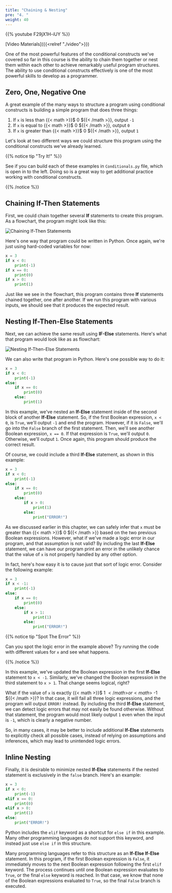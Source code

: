 ```yaml
---
title: "Chaining & Nesting"
pre: "4. "
weight: 40
---
```


{{% youtube F29jX1H-iUY %}}

[Video Materials]({{<relref "./video">}})

One of the most powerful features of the conditional constructs we've covered so far in this course is the ability to chain them together or nest them within each other to achieve remarkably useful program structures. The ability to use conditional constructs effectively is one of the most powerful skills to develop as a programmer. 

## Zero, One, Negative One

A great example of the many ways to structure a program using conditional constructs is building a simple program that does three things: 

1. If `x` is less than {{< math >}}$ 0 ${{< /math >}}, output `-1`
1. If `x` is equal to {{< math >}}$ 0 ${{< /math >}}, output `0`
1. If `x` is greater than {{< math >}}$ 0 ${{< /math >}}, output `1`

Let's look at two different ways we could structure this program using the conditional constructs we've already learned.

{{% notice tip "Try It!" %}}

See if you can build each of these examples in `Conditionals.py` file, which is open in to the left. Doing so is a great way to get additional practice working with conditional constructs. 

{{% /notice %}}

## Chaining If-Then Statements

First, we could chain together several **If** statements to create this program. As a flowchart, the program might look like this:

![Chaining If-Then Statements](/images/04-cond/4.7.x.3.chaining.png)

Here's one way that program could be written in Python. Once again, we're just using hard-coded variables for now:

```python
x = 3
if x < 0:
    print(-1)
if x == 0:
    print(0)
if x > 0:
    print(1)
```

Just like we see in the flowchart, this program contains three **If** statements chained together, one after another. If we run this program with various inputs, we should see that it produces the expected result.

## Nesting If-Then-Else Statements

Next, we can achieve the same result using **IF-Else** statements. Here's what that program would look like as as flowchart:

![Nesting If-Then-Else Statements](/images/04-cond/4.7.x.3.nesting.png)

We can also write that program in Python. Here's one possible way to do it:

```python
x = 3
if x < 0:
    print(-1)
else:
    if x == 0:
        print(0)
    else:
        print(1)
```

In this example, we've nested an **If-Else** statement inside of the second block of another **If-Else** statement. So, if the first Boolean expression, `x < 0`, is `True`, we'll output `-1` and end the program. However, if it is `False`, we'll go into the `False` branch of the first statement. Then, we'll see another Boolean expression, `x == 0`. If that expression is `True`, we'll output `0`. Otherwise, we'll output `1`. Once again, this program should produce the correct result.

Of course, we could include a third **If-Else** statement, as shown in this example:

```python
x = 3
if x < 0:
    print(-1)
else:
    if x == 0:
        print(0)
    else:
        if x > 0:
            print(1)
        else:
            print("ERROR!")
```

As we discussed earlier in this chapter, we can safely infer that `x` must be greater than {{< math >}}$ 0 ${{< /math >}} based on the two previous Boolean expressions. However, what if we've made a logic error in our program, and that assumption is not valid? By including the last **If-Else** statement, we can have our program print an error in the unlikely chance that the value of `x` is not properly handled by any other option. 

In fact, here's how easy it is to cause just that sort of logic error. Consider the following example:

```python
x = 3
if x < -1:
    print(-1)
else:
    if x == 0:
        print(0)
    else:
        if x > 1:
            print(1)
        else:
            print("ERROR!")
```

{{% notice tip "Spot The Error" %}}

Can you spot the logic error in the example above? Try running the code with different values for `x` and see what happens. 

{{% /notice %}}

In this example, we've updated the Boolean expression in the first **If-Else** statement to `x < -1`. Similarly, we've changed the Boolean expression in the third statement to `x > 1`. That change seems logical, right?

What if the value of `x` is exactly {{< math >}}$ 1 ${{< /math >}} or {{< math >}}$ -1 ${{< /math >}}? In that case, it will fail all three logic expressions, and the program will output `ERROR!` instead. By including the third **If-Else** statement, we can detect logic errors that may not easily be found otherwise. Without that statement, the program would most likely output `1` even when the input is `-1`, which is clearly a negative number. 

So, in many cases, it may be better to include additional **If-Else** statements to explicitly check all possible cases, instead of relying on assumptions and inferences, which may lead to unintended logic errors. 

## Inline Nesting

Finally, it is desirable to minimize nested **If-Else** statements if the nested statement is exclusively in the `false` branch. Here's an example:

```python
x = 3
if x < 0:
    print(-1)
elif x == 0:
    print(0)
elif x > 0:
    print(1)
else:
    print("ERROR!")
```

Python includes the `elif` keyword as a shortcut for `else if` in this example. Many other programming languages do not support this keyword, and instead just use `else if` in this structure. 

Many programming languages refer to this structure as an **If-Else If-Else** statement. In this program, if the first Boolean expression is `False`, it immediately moves to the next Boolean expression following the first `elif` keyword.  The process continues until one Boolean expression evaluates to `True`, or the final `else` keyword is reached. In that case, we know that none of the Boolean expressions evaluated to `True`, so the final `False` branch is executed. 


